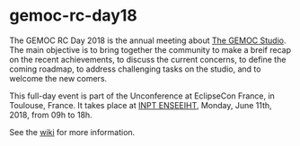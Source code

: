 # gemoc-rc-day18
The GEMOC RC Day 2018 is the annual meeting about [The GEMOC Studio](http://eclipse.org/gemoc). The main objective is to bring together the community to make a breif recap on the recent achievements, to discuss the current concerns, to define the coming roadmap, to address challenging tasks on the studio, and to welcome the new comers.

This full-day event is part of the Unconference at EclipseCon France, in Toulouse, France. It takes place at [INPT ENSEEIHT](https://www.google.fr/maps/place/INP-ENSEEIHT/@43.6020384,1.4522147,17z/data=!3m1!4b1!4m5!3m4!1s0x12aebc90e5abb5e5:0x3affd3008b8b9f03!8m2!3d43.6020384!4d1.4544087?hl=fr), Monday, June 11th, 2018, from 09h to 18h. 

See the [wiki](https://github.com/gemoc/gemoc-rc-day18/wiki) for more information. 
